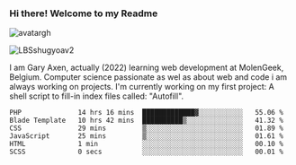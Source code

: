 ### Hi there! Welcome to my Readme 
![avatargh](https://user-images.githubusercontent.com/22075644/164934471-9e8af8ff-56fa-42c4-8061-5c7410433886.png)

![LBSshugyoav2](https://user-images.githubusercontent.com/22075644/164934218-25b846e8-bf56-4a0e-bd88-ab444310d7a8.png)



I am Gary Axen, actually (2022) learning web development at MolenGeek, Belgium.
Computer science passionate as wel as about web and code i am always working on projects.
I'm currently working on my first project: A shell script to fill-in index files called: "Autofill". 
<!--START_SECTION:waka-->

```text
PHP              14 hrs 16 mins  █████████████▓░░░░░░░░░░░   55.06 %
Blade Template   10 hrs 42 mins  ██████████▒░░░░░░░░░░░░░░   41.32 %
CSS              29 mins         ▒░░░░░░░░░░░░░░░░░░░░░░░░   01.89 %
JavaScript       25 mins         ▒░░░░░░░░░░░░░░░░░░░░░░░░   01.61 %
HTML             1 min           ░░░░░░░░░░░░░░░░░░░░░░░░░   00.10 %
SCSS             0 secs          ░░░░░░░░░░░░░░░░░░░░░░░░░   00.01 %
```

<!--END_SECTION:waka-->

<!--
**LeBigSky/LebigSky** is a ✨ _special_ ✨ repository because its `README.md` (this file) appears on your GitHub profile.


as to get you started:

- 🔭 I’m currently working on ...
- 🌱 I’m currently learning ...
- 👯 I’m looking to collaborate on ...
- 🤔 I’m looking for help with ...
- 💬 Ask me about ...
- 📫 How to reach me: ...
- 😄 Pronouns: ...
- ⚡ Fun fact: ...
-->
